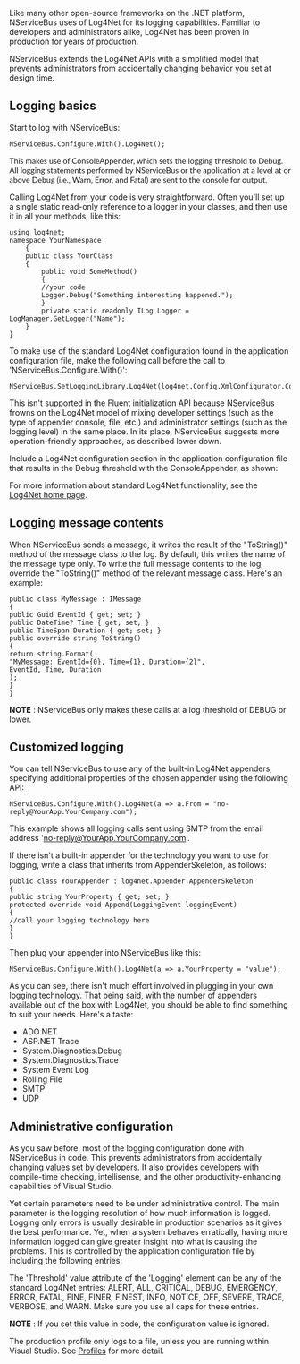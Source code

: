 <!--
title: "Logging in NServiceBus"
tags: ""
summary: "<p>Like many other open-source frameworks on the .NET platform, NServiceBus uses of Log4Net for its logging capabilities. Familiar to developers and administrators alike, Log4Net has been proven in production for years of production.</p>
<p>NServiceBus extends the Log4Net APIs with a simplified model that prevents administrators from accidentally changing behavior you set at design time.</p>
"
-->

Like many other open-source frameworks on the .NET platform, NServiceBus uses of Log4Net for its logging capabilities. Familiar to developers and administrators alike, Log4Net has been proven in production for years of production.

NServiceBus extends the Log4Net APIs with a simplified model that prevents administrators from accidentally changing behavior you set at design time.

Logging basics
--------------

Start to log with NServiceBus:

    NServiceBus.Configure.With().Log4Net();


<span style="font-family: Lato, Regular;">This makes use of ConsoleAppender, which sets the logging threshold to Debug. All logging statements performed by NServiceBus or the application at a level at or above Debug (i.e., Warn, Error, and Fatal) are sent to the console for output.</span>


Calling Log4Net from your code is very straightforward. Often you'll set up a single static read-only reference to a logger in your classes, and then use it in all your methods, like this:


    using log4net;
    namespace YourNamespace
        {
        public class YourClass
        {
            public void SomeMethod()
            {
            //your code
            Logger.Debug("Something interesting happened.");
            }
            private static readonly ILog Logger = LogManager.GetLogger("Name");
        }
    }


To make use of the standard Log4Net configuration found in the application configuration file, make the following call before the call to 'NServiceBus.Configure.With()':


    NServiceBus.SetLoggingLibrary.Log4Net(log4net.Config.XmlConfigurator.Configure);


This isn't supported in the Fluent initialization API because NServiceBus frowns on the Log4Net model of mixing developer settings
(such as the type of appender console, file, etc.) and administrator settings (such as the logging level) in the same place. In its place, NServiceBus suggests more operation-friendly approaches, as described lower down.

Include a Log4Net configuration section in the application configuration file that results in the Debug threshold with the ConsoleAppender, as shown:














For more information about standard Log4Net functionality, see the
[Log4Net home page](http://logging.apache.org/log4net/index.html).

Logging message contents
------------------------

When NServiceBus sends a message, it writes the result of the
"ToString()" method of the message class to the log. By default, this writes the name of the message type only. To write the full message contents to the log, override the "ToString()" method of the relevant message class. Here's an example:


    public class MyMessage : IMessage
    {
    public Guid EventId { get; set; }
    public DateTime? Time { get; set; }
    public TimeSpan Duration { get; set; }
    public override string ToString()
    {
    return string.Format(
    "MyMessage: EventId={0}, Time={1}, Duration={2}",
    EventId, Time, Duration
    );
    }
    }


**NOTE** : NServiceBus only makes these calls at a log threshold of DEBUG or lower.

Customized logging
------------------

You can tell NServiceBus to use any of the built-in Log4Net appenders, specifying additional properties of the chosen appender using the following API:


    NServiceBus.Configure.With().Log4Net(a => a.From = "no-reply@YourApp.YourCompany.com");


This example shows all logging calls sent using SMTP from the email address 'no-reply@YourApp.YourCompany.com'.

If there isn't a built-in appender for the technology you want to use for logging, write a class that inherits from AppenderSkeleton, as follows:


    public class YourAppender : log4net.Appender.AppenderSkeleton
    {
    public string YourProperty { get; set; }
    protected override void Append(LoggingEvent loggingEvent)
    {
    //call your logging technology here
    }
    }


Then plug your appender into NServiceBus like this:


    NServiceBus.Configure.With().Log4Net(a => a.YourProperty = "value");


As you can see, there isn't much effort involved in plugging in your own logging technology. That being said, with the number of appenders available out of the box with Log4Net, you should be able to find something to suit your needs. Here's a taste:

-   ADO.NET
-   ASP.NET Trace
-   System.Diagnostics.Debug
-   System.Diagnostics.Trace
-   System Event Log
-   Rolling File
-   SMTP
-   UDP

Administrative configuration
----------------------------

As you saw before, most of the logging configuration done with NServiceBus in code. This prevents administrators from accidentally changing values set by developers. It also provides developers with compile-time checking, intellisense, and the other productivity-enhancing capabilities of Visual Studio.

Yet certain parameters need to be under administrative control. The main parameter is the logging resolution of how much information is logged. Logging only errors is usually desirable in production scenarios as it gives the best performance. Yet, when a system behaves erratically, having more information logged can give greater insight into what is causing the problems. This is controlled by the application configuration file by including the following entries:







The 'Threshold' value attribute of the 'Logging' element can be any of the standard Log4Net entries: ALERT, ALL, CRITICAL, DEBUG, EMERGENCY, ERROR, FATAL, FINE, FINER, FINEST, INFO, NOTICE, OFF, SEVERE, TRACE, VERBOSE, and WARN. Make sure you use all caps for these entries.

**NOTE** : If you set this value in code, the configuration value is ignored.

The production profile only logs to a file, unless you are running within Visual Studio. See
[Profiles](articles/profiles-for-nservicebus-host) for more detail.


